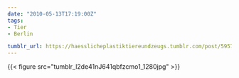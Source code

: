 ```yaml
---
date: "2010-05-13T17:19:00Z"
tags:
- Tier
- Berlin

tumblr_url: https://haesslicheplastiktiereundzeugs.tumblr.com/post/595736695
---
```

{{< figure src="tumblr_l2de41nJ641qbfzcmo1_1280jpg" >}} 
